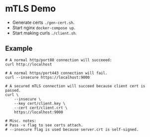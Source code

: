 # mTLS Demo

* Generate certs `./gen-cert.sh`.
* Start nginx `docker-compose up`.
* Start making curls `./client.sh`.

## Example

```
# A normal http/port80 connection will succeeed:
curl http://localhost

# A normal https/port443 connection will fail.
curl --insecure https://localhost:9000

# A secured mTLS connection will succeed because client cert is passed.
curl \
	--insecure \
	--key cert/client.key \
	--cert cert/client.crt \
	https://localhost:9000

# Misc. notes:
# Pass -v flag to see certs attach.
# --insecure flag is used because server.crt is self-signed.
```

